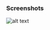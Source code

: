 ### Screenshots

![alt text](https://github.com/andreiseverin/WeaponMod-guns-backup/blob/main/wpn_fn_minipara/M249%20Squad%20Automatic%20Weapon.png?raw=true)